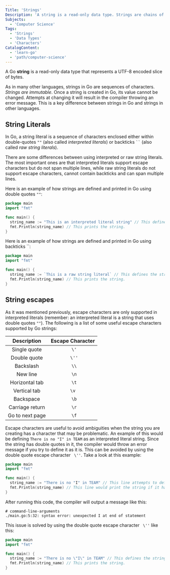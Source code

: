 ```yaml
---
Title: 'Strings'
Description: 'A string is a read-only data type. Strings are chains of arbitrary bytes representing UTF-8 encoded characters.' 
Subjects: 
  - 'Computer Science'
Tags: 
  - 'Strings'
  - 'Data Types'
  - 'Characters'
CatalogContent: 
  - 'learn-go'
  - 'path/computer-science'
---
```


A Go **string** is a read-only data type that represents a UTF-8 encoded slice of bytes.

As in many other languages, strings in Go are sequences of characters. *Strings are immutable*. Once a string is created in Go, its value cannot be changed. Attempts at changing it will result in the compiler throwing an error message. This is a key difference between strings in Go and strings in other languages.

## String Literals

In Go, a string literal is a sequence of characters enclosed either within double-quotes `""` (also called *interpreted literals*) or backticks ` `` `  (also called *raw string literals*).

There are some differences between using interpreted or raw string literals. The most important ones are that interpreted literals support escape characters but do not span multiple lines, while raw string literals do not support escape characters, cannot contain backticks and can span multiple lines.

Here is an example of how strings are defined and printed in Go using double quotes `""`:

```go
package main
import "fmt"

func main() {
  string_name := "This is an interpreted literal string" // This defines the string.
  fmt.Println(string_name) // This prints the string.
}
```

Here is an example of how strings are defined and printed in Go using backticks ``:

```go
package main
import "fmt"

func main() {
  string_name := `This is a raw string literal` // This defines the string.
  fmt.Println(string_name) // This prints the string.
}
```

## String escapes

As it was mentioned previously, escape characters are only supported in interpreted literals (remember: an interpreted literal is a string that uses double quotes `""`). The following is a list of some useful escape characters supported by Go strings: 

|	Description		    |	Escape Character	  |
|	:---:			        |		:---:			        | 
| Single quote 	    |       ` \'`         |   
| Double quote      |       ` \''` 	      | 
| Backslash 	      |       ` \\` 	      |
| New line 			    |       ` \n`		      | 
| Horizontal tab    |       ` \t` 	      | 
| Vertical tab		  |       `\v` 		      | 
| Backspace 		    |       ` \b` 	      |  
| Carriage return   |       ` \r` 	      | 
| Go to next page   |     ` \f`           |   

Escape characters are useful to avoid ambiguities when the string you are creating has a character that may be problematic. An example of this would be defining `There is no "I" in TEAM` as an interpreted literal string. Since the string has double quotes in it, the compiler would throw an error message if you try to define it as it is. This can be avoided by using the double quote escape character ` \''`. Take a look at this example:

```go
package main
import "fmt"

func main() {
  string_name := "There is no "I" in TEAM" // This line attempts to define the string, but causes an error.
  fmt.Println(string_name) // This line would print the string if it had been correctly defined.
}
```

After running this code, the compiler will output a message like this:

```shell
# command-line-arguments
./main.go:5:32: syntax error: unexpected I at end of statement
```

This issue is solved by using the double quote escape character ` \''` like this:

```go
package main
import "fmt"

func main() {
  string_name := "There is no \"I\" in TEAM" // This defines the string.
  fmt.Println(string_name) // This prints the string.
}
```